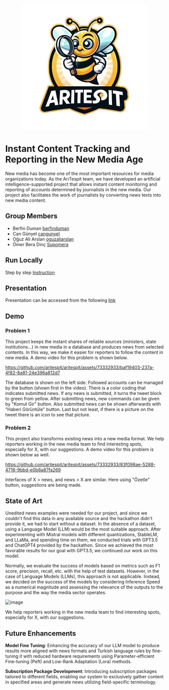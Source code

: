 <p align="center">
  <img src="static/images/imgur.png" alt="Resim Açıklaması">
</p>

# Instant Content Tracking and Reporting in the New Media Age
New media has become one of the most important resources for media organizations today. As the ArıTespit team, we have developed an artificial intelligence-supported project that allows instant content monitoring and reporting of accounts determined by journalists in the new media. Our project also facilitates the work of journalists by converting news texts into new media content.

## Group Members

- Berfin Duman [berfinduman](https://www.github.com/berfinduman)
- Can Günyel [cangunyel](https://www.github.com/cangunyel)
- Oğuz Ali Arslan [oguzaliarslan](https://www.github.com/oguzaliarslan)
- Ömer Bera Dinç [Supomera](https://www.github.com/Supomera)
  
## Run Locally
Step by step [Instruction](https://github.com/aritespit/aritespit/blob/main/deployment.md)

## Presentation
Presentation can be accessed from the following [link](https://www.canva.com/design/DAF7pu5hD7g/fGEsAxh9rn0sDVb0XHBSpA/edit?utm_content=DAF7pu5hD7g)

## Demo
### Problem 1
This project keeps the instant shares of reliable sources (ministers, state institutions...) in new media in a database and produces news from selected contents. In this way, we make it easier for reporters to follow the content in new media. A demo video for this problem is shown below.

https://github.com/aritespit/aritespit/assets/73332933/baf19403-237a-4f82-8a81-24e396a812d7

The database is shown on the left side. Followed accounts can be managed by the button (shown first in the video). There is a color coding that indicates submitted news. If any news is submitted, it turns the tweet block to green from yellow. After submitting news, new commands can be given by "Komut Gir" button. Also submitted news can be shown afterwards with "Haberi Görüntüle" button. Last but not least, if there is a picture on the tweet there is an icon to see that picture. 

### Problem 2
This project also transforms existing news into a new media format. We help reporters working in the new media team to find interesting spots, especially for X, with our suggestions. A demo video for this problem is shown below as well.

https://github.com/aritespit/aritespit/assets/73332933/83f098ae-5288-4716-9bbd-e0b6a87fa269

Interfaces of X > news, and news > X are similar. Here using "Özetle" button, suggestions are being made. 

## State of Art
Unedited news examples were needed for our project, and since we couldn't find this data in any available source and the hackathon didn't provide it, we had to start without a dataset. In the absence of a dataset, using a Language Model (LLM) would be the most suitable approach. After experimenting with Mistral models with different quantizations, StableLM, and LLaMa, and spending time on them, we conducted trials with GPT3.5 and ChatGPT4 provided by the hackathon. Since we achieved the most favorable results for our goal with GPT3.5, we continued our work on this model.

Normally, we evaluate the success of models based on metrics such as F1 score, precision, recall, etc. with the help of test datasets. However, in the case of Language Models (LLMs), this approach is not applicable. Instead, we decided on the success of the models by considering Inference Speed as a numerical magnitude and assessing the relevance of the outputs to the purpose and the way the media sector operates. 

![image](https://github.com/aritespit/aritespit/assets/73332933/0246c24e-ed60-42c6-90c5-47fe03fb21a0)

We help reporters working in the new media team to find interesting spots, especially for X, with our suggestions.

## Future Enhancements

**Model Fine Tuning**:  Enhancing the accuracy of our LLM model to produce results more aligned with news formats and Turkish language rules by fine-tuning it with reduced hardware requirements using Parameter-efficient Fine-tuning (Peft) and Low-Rank Adaptation (Lora) methods.

**Subscription Package Development**:  Introducing subscription packages tailored to different fields, enabling our system to exclusively gather content in specified areas and generate news utilizing field-specific terminology.
